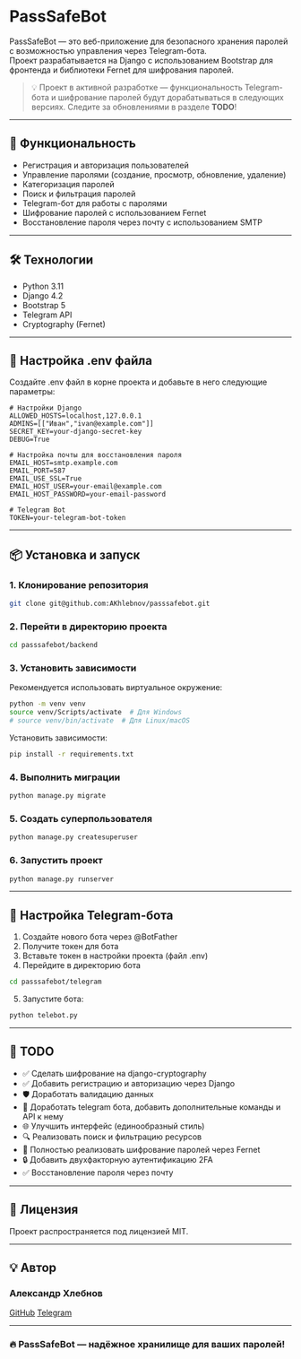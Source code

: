 # PassSafeBot

PassSafeBot — это веб-приложение для безопасного хранения паролей с возможностью управления через Telegram-бота.  
Проект разрабатывается на Django с использованием Bootstrap для фронтенда и библиотеки Fernet для шифрования паролей.  

> 💡 Проект в активной разработке — функциональность Telegram-бота и шифрование паролей будут дорабатываться в следующих версиях. Следите за обновлениями в разделе **TODO**!

---

## 🚀 **Функциональность**
- Регистрация и авторизация пользователей  
- Управление паролями (создание, просмотр, обновление, удаление)  
- Категоризация паролей  
- Поиск и фильтрация паролей  
- Telegram-бот для работы с паролями  
- Шифрование паролей с использованием Fernet  
- Восстановление пароля через почту с использованием SMTP 

---

## 🛠️ **Технологии**
- Python 3.11  
- Django 4.2
- Bootstrap 5 
- Telegram API  
- Cryptography (Fernet)  

---

## 🔑 **Настройка .env файла**
Создайте .env файл в корне проекта и добавьте в него следующие параметры:

```env
# Настройки Django
ALLOWED_HOSTS=localhost,127.0.0.1
ADMINS=[["Иван","ivan@example.com"]]
SECRET_KEY=your-django-secret-key
DEBUG=True

# Настройка почты для восстановления пароля
EMAIL_HOST=smtp.example.com
EMAIL_PORT=587
EMAIL_USE_SSL=True
EMAIL_HOST_USER=your-email@example.com
EMAIL_HOST_PASSWORD=your-email-password

# Telegram Bot
TOKEN=your-telegram-bot-token
```

---

## 📦 **Установка и запуск**
### **1. Клонирование репозитория**
```bash
git clone git@github.com:AKhlebnov/passsafebot.git
```
### **2. Перейти в директорию проекта**
```bash
cd passsafebot/backend
```
### **3. Установить зависимости**
Рекомендуется использовать виртуальное окружение:
```bash
python -m venv venv
source venv/Scripts/activate  # Для Windows
# source venv/bin/activate  # Для Linux/macOS
```
Установить зависимости:
```bash
pip install -r requirements.txt
```
### **4. Выполнить миграции**
```bash
python manage.py migrate
```
### **5. Создать суперпользователя**
```bash
python manage.py createsuperuser
```
### **6. Запустить проект**
```bash
python manage.py runserver
```

---

## 🤖 **Настройка Telegram-бота**
1. Создайте нового бота через @BotFather
2. Получите токен для бота
3. Вставьте токен в настройки проекта (файл .env)
4. Перейдите в директорию бота
```bash
cd passsafebot/telegram
```
5. Запустите бота:
```bash
python telebot.py
```

---

## 🚧 **TODO**
* ✅ Сделать шифрование на django-cryptography
* ✅ Добавить регистрацию и авторизацию через Django
* 🛡️ Доработать валидацию данных
* 🤖 Доработать telegram бота, добавить дополнительные команды и API к нему
* 🌐 Улучшить интерфейс (единообразный стиль)
* 🔍 Реализовать поиск и фильтрацию ресурсов  
* 🔑 Полностью реализовать шифрование паролей через Fernet
* 🔒 Добавить двухфакторную аутентификацию 2FA
* ✅ Восстановление пароля через почту

---

## 📄 **Лицензия**
Проект распространяется под лицензией MIT.

---

## 💡 **Автор**
### Александр Хлебнов ###
[GitHub](https://github.com/AKhlebnov/)
[Telegram](https://t.me/khlebnov)

---

### 🔥 **PassSafeBot — надёжное хранилище для ваших паролей!**
